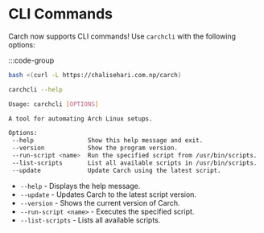 # CLI Commands  



Carch now supports CLI commands! Use `carchcli` with the following options:  

:::code-group

```sh [Install]
bash <(curl -L https://chalisehari.com.np/carch)
```

```sh [CLI]
carchcli --help
```

```sh [Preview]
Usage: carchcli [OPTIONS]

A tool for automating Arch Linux setups.

Options:
 --help               Show this help message and exit.
 --version            Show the program version.
 --run-script <name>  Run the specified script from /usr/bin/scripts.
 --list-scripts       List all available scripts in /usr/bin/scripts.
 --update             Update Carch using the latest script.
```

   - `--help` - Displays the help message.  
   - `--update` - Updates Carch to the latest script version.  
   - `--version` - Shows the current version of Carch.  
   - `--run-script <name>` - Executes the specified script.  
   - `--list-scripts` - Lists all available scripts.  
